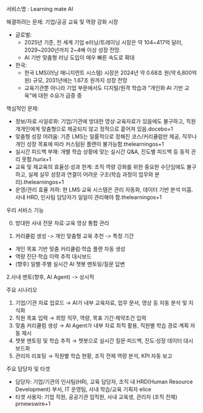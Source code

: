 서비스명 : 
Learning mate AI 

해결하려는 문제: 
기업/공공 교육 및 역량 강화 시장

* 글로벌:
    * 2025년 기준, 전 세계 기업 e러닝/트레이닝 시장은 약 104~417억 달러, 2029~2030년까지 2~4배 이상 성장 전망.
    * AI 기반 맞춤형 러닝 도입이 매우 빠른 속도로 확대
* 한국:
    * 한국 LMS(러닝 매니지먼트 시스템) 시장은 2024년 약 0.68조 원(약 6,800억 원) 규모, 2031년에는 1.67조 원까지 성장 전망
    * 교육기관뿐 아니라 기업 부문에서도 디지털/원격 학습과 "개인화·AI 기반 교육"에 대한 수요가 급증 중

핵심적인 문제:
* 정보/자료 사일로화: 기업/기관에 방대한 영상·교육자료가 있음에도 불구하고, 직원 개개인에게 맞춤형으로 제공되지 않고 정적으로 흩어져 있음.docebo+1
* 맞춤형 성장 어려움: 기존 LMS는 일률적으로 정해진 코스/커리큘럼만 제공, 직무나 개인 성장 목표에 따라 커스텀된 플랜이 불가능함.thelearningos+1
* 실시간 피드백 부재: 개별 학습 상황에 맞는 실시간 Q&A, 진도별 피드백 등 동적 관리 못함.hurix+1
* 교육 및 재교육의 효율성·성과 한계: 조직 역량 강화를 위한 중요한 수단임에도 불구하고, 실제 실무 성장과 연결이 어려운 구조(학습 과정이 업무와 분리).thelearningos+1
* 운영/관리 효율 저하: 현 LMS·교육 시스템은 관리 자동화, 데이터 기반 분석 미흡. 사내 HRD, 인사팀 담당자가 일일이 관리해야 함.thelearningos+1

우리 서비스 기능

0. 방대한 사내 전문 자료·교육 영상  통합 관리

1. 커리큘럼 생성 -> 개인 맞춤형 교육 추천 -> 특정 기간
* 개인 목표 기반 맞춤 커리큘럼·학습 플랜 자동 생성
* 역량 진단·학습 이력 추적 대시보드
* (향후) 일별·주별 실시간 AI 챗봇 멘토링/질문 답변

2.사내 멘토(향후, AI Agent) -> 상시적


주요 시나리오
1. 기업/기관 자료 업로드 → AI가 내부 교육자료, 업무 문서, 영상 등 자동 분석 및 지식화
2. 직원 목표 입력 → 희망 직무, 역량, 목표 기간·제약조건 입력
3. 맞춤 커리큘럼 생성 → AI Agent가 내부 자료 최적 활용, 직원별 학습 경로·계획 자동 제시
4. 챗봇 멘토링 및 학습 추적 → 챗봇으로 실시간 질문·피드백, 진도·성장 데이터 대시보드화
5. 관리자 리포팅 → 직원별 학습 현황, 조직 전체 역량 분석, KPI 자동 보고

주요 담당자 및 타겟
* 담당자: 기업/기관의 인사팀(HR), 교육 담당자, 조직 내 HRD(Human Resource Development) 부서, IT 운영팀, 사내 학습/교육 기획자 elice
* 타겟 사용자: 기업 직원, 공공기관 임직원, 사내 교육생, 관리자 (조직 전체) prnewswire+1
